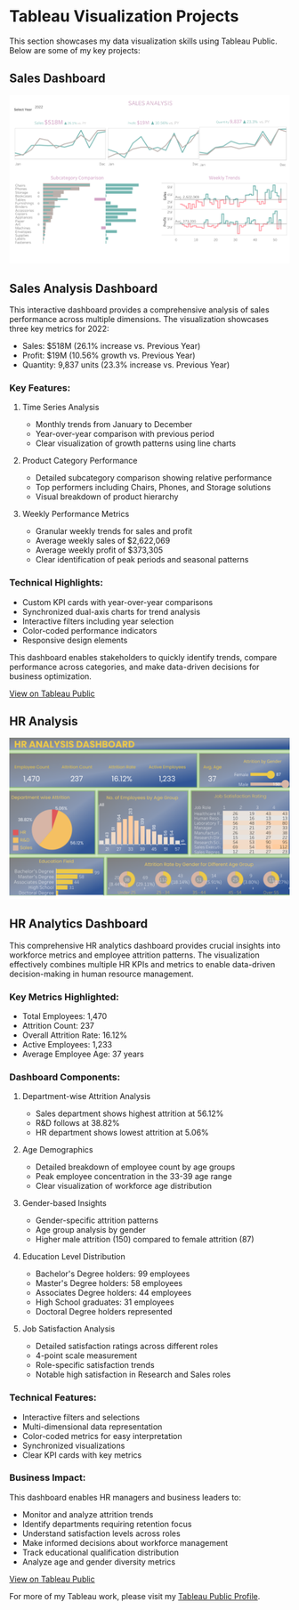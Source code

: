 # Tableau Visualization Projects

This section showcases my data visualization skills using Tableau Public. Below are some of my key projects:

## Sales Dashboard
![Sales Dashboard](https://github.com/rsarwal/Data-Science-Portfolio/blob/main/Tableau/images/Sales%20Analysis.png)

## Sales Analysis Dashboard

This interactive dashboard provides a comprehensive analysis of sales performance across multiple dimensions. The visualization showcases three key metrics for 2022:
- Sales: $518M (26.1% increase vs. Previous Year)
- Profit: $19M (10.56% growth vs. Previous Year)
- Quantity: 9,837 units (23.3% increase vs. Previous Year)

### Key Features:
1. Time Series Analysis
   - Monthly trends from January to December
   - Year-over-year comparison with previous period
   - Clear visualization of growth patterns using line charts

2. Product Category Performance
   - Detailed subcategory comparison showing relative performance
   - Top performers including Chairs, Phones, and Storage solutions
   - Visual breakdown of product hierarchy

3. Weekly Performance Metrics
   - Granular weekly trends for sales and profit
   - Average weekly sales of $2,622,069
   - Average weekly profit of $373,305
   - Clear identification of peak periods and seasonal patterns

### Technical Highlights:
- Custom KPI cards with year-over-year comparisons
- Synchronized dual-axis charts for trend analysis
- Interactive filters including year selection
- Color-coded performance indicators
- Responsive design elements

This dashboard enables stakeholders to quickly identify trends, compare performance across categories, and make data-driven decisions for business optimization.

[View on Tableau Public](https://public.tableau.com/app/profile/raveena.sarwal/viz/SalesDashboard_17311902648920/SalesAnalysis)

## HR Analysis
![HR Analysis](https://github.com/rsarwal/Data-Science-Portfolio/blob/main/Tableau/images/HR%20ANALYSIS.png)

## HR Analytics Dashboard

This comprehensive HR analytics dashboard provides crucial insights into workforce metrics and employee attrition patterns. The visualization effectively combines multiple HR KPIs and metrics to enable data-driven decision-making in human resource management.

### Key Metrics Highlighted:
- Total Employees: 1,470
- Attrition Count: 237
- Overall Attrition Rate: 16.12%
- Active Employees: 1,233
- Average Employee Age: 37 years

### Dashboard Components:

1. Department-wise Attrition Analysis
   - Sales department shows highest attrition at 56.12%
   - R&D follows at 38.82%
   - HR department shows lowest attrition at 5.06%

2. Age Demographics
   - Detailed breakdown of employee count by age groups
   - Peak employee concentration in the 33-39 age range
   - Clear visualization of workforce age distribution

3. Gender-based Insights
   - Gender-specific attrition patterns
   - Age group analysis by gender
   - Higher male attrition (150) compared to female attrition (87)

4. Education Level Distribution
   - Bachelor's Degree holders: 99 employees
   - Master's Degree holders: 58 employees
   - Associates Degree holders: 44 employees
   - High School graduates: 31 employees
   - Doctoral Degree holders represented

5. Job Satisfaction Analysis
   - Detailed satisfaction ratings across different roles
   - 4-point scale measurement
   - Role-specific satisfaction trends
   - Notable high satisfaction in Research and Sales roles

### Technical Features:
- Interactive filters and selections
- Multi-dimensional data representation
- Color-coded metrics for easy interpretation
- Synchronized visualizations
- Clear KPI cards with key metrics

### Business Impact:
This dashboard enables HR managers and business leaders to:
- Monitor and analyze attrition trends
- Identify departments requiring retention focus
- Understand satisfaction levels across roles
- Make informed decisions about workforce management
- Track educational qualification distribution
- Analyze age and gender diversity metrics

[View on Tableau Public](https://public.tableau.com/app/profile/raveena.sarwal/viz/HR_17311084154280/HRANALYSIS)




For more of my Tableau work, please visit my [Tableau Public Profile](https://public.tableau.com/app/profile/raveena.sarwal/vizzes).
